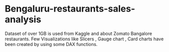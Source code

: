 # Bengaluru-restaurants-sales-analysis
Dataset of over 1GB is used from Kaggle and about Zomato Bangalore restaurants. Few Visualizations like Slicers , Gauge chart , Card charts have been created by using some DAX functions. 
